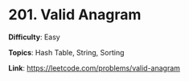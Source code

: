 # 201. Valid Anagram

**Difficulty**: Easy

**Topics**: Hash Table, String, Sorting

**Link**: https://leetcode.com/problems/valid-anagram
